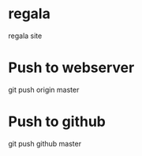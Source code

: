 # regala
regala site

# Push to webserver
git push origin master

# Push to github
git push github master
